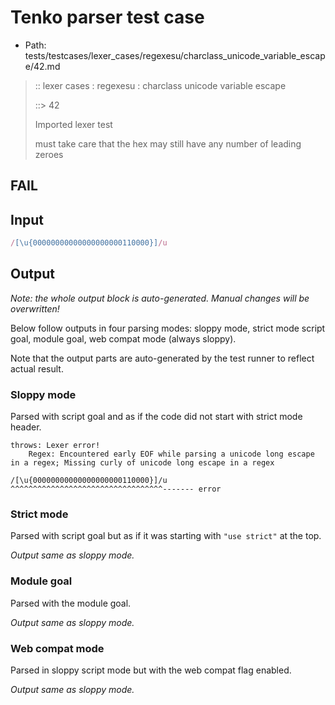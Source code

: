# Tenko parser test case

- Path: tests/testcases/lexer_cases/regexesu/charclass_unicode_variable_escape/42.md

> :: lexer cases : regexesu : charclass unicode variable escape
>
> ::> 42
>
> Imported lexer test
>
> must take care that the hex may still have any number of leading zeroes

## FAIL

## Input

`````js
/[\u{00000000000000000000110000}]/u
`````

## Output

_Note: the whole output block is auto-generated. Manual changes will be overwritten!_

Below follow outputs in four parsing modes: sloppy mode, strict mode script goal, module goal, web compat mode (always sloppy).

Note that the output parts are auto-generated by the test runner to reflect actual result.

### Sloppy mode

Parsed with script goal and as if the code did not start with strict mode header.

`````
throws: Lexer error!
    Regex: Encountered early EOF while parsing a unicode long escape in a regex; Missing curly of unicode long escape in a regex

/[\u{00000000000000000000110000}]/u
^^^^^^^^^^^^^^^^^^^^^^^^^^^^^^^^^^------- error
`````

### Strict mode

Parsed with script goal but as if it was starting with `"use strict"` at the top.

_Output same as sloppy mode._

### Module goal

Parsed with the module goal.

_Output same as sloppy mode._

### Web compat mode

Parsed in sloppy script mode but with the web compat flag enabled.

_Output same as sloppy mode._
